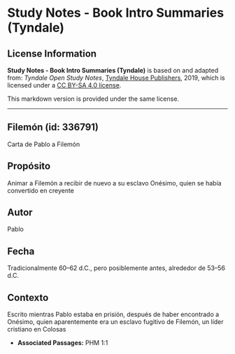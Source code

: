 # Study Notes - Book Intro Summaries (Tyndale)

## License Information

**Study Notes - Book Intro Summaries (Tyndale)** is based on and adapted from: _Tyndale Open Study Notes_, [Tyndale House Publishers](https://tyndaleopenresources.com/), 2019, which is licensed under a [CC BY-SA 4.0 license](https://creativecommons.org/licenses/by-sa/4.0/legalcode.en).

This markdown version is provided under the same license.



--------------------------------

## Filemón (id: 336791)

Carta de Pablo a Filemón

Propósito
---------

Animar a Filemón a recibir de nuevo a su esclavo Onésimo, quien se había convertido en creyente

Autor
-----

Pablo

Fecha
-----

Tradicionalmente 60–62 d.C., pero posiblemente antes, alrededor de 53–56 d.C.

Contexto
--------

Escrito mientras Pablo estaba en prisión, después de haber encontrado a Onésimo, quien aparentemente era un esclavo fugitivo de Filemón, un líder cristiano en Colosas

* **Associated Passages:** PHM 1:1

